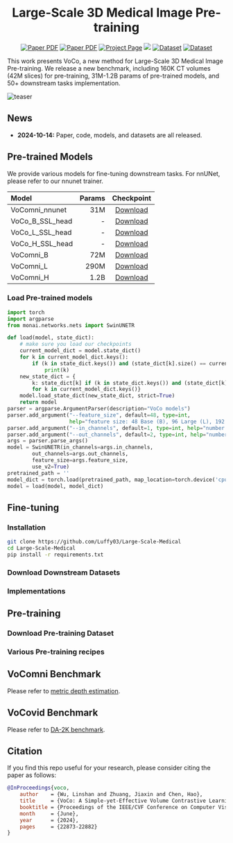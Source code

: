 <div align="center">
<h1>Large-Scale 3D Medical Image Pre-training</h1>

<a href="https://arxiv.org/abs/2402.17300"><img src='https://img.shields.io/badge/arXiv-Preprint-red' alt='Paper PDF'></a>
<a href="https://openaccess.thecvf.com/content/CVPR2024/html/Wu_VoCo_A_Simple-yet-Effective_Volume_Contrastive_Learning_Framework_for_3D_Medical_CVPR_2024_paper.html"><img src='https://img.shields.io/badge/CVPR-Conference-red' alt='Paper PDF'></a>
<a href='https://github.com/Luffy03/VoCo'><img src='https://img.shields.io/badge/Project_Page-VoCo-green' alt='Project Page'></a>
<a href='https://huggingface.co/Luffy503/VoCo/tree/main'><img src='https://img.shields.io/badge/%F0%9F%A4%97%20Hugging%20Face-Models-blue'></a>
<a href='https://huggingface.co/datasets/Luffy503/PreCT-160K'><img src='https://img.shields.io/badge/Dataset-PreCT--160K-pink' alt='Dataset'></a>
<a href='https://huggingface.co/datasets/Luffy503/VoComni'><img src='https://img.shields.io/badge/Dataset-VoComni-pink' alt='Dataset'></a>
</div>

This work presents VoCo, a new method for Large-Scale 3D Medical Image Pre-training. We release a new benchmark, including 160K CT volumes (42M slices) for pre-training, 31M-1.2B params of pre-trained models, and 50+ downstream tasks implementation.

![teaser](assets/data.png)

## News

- **2024-10-14:** Paper, code, models, and datasets are all released.

## Pre-trained Models

We provide various models for fine-tuning downstream tasks. For nnUNet, please refer to our nnunet trainer.

| Model           | Params |                                           Checkpoint                                           |
|:----------------|-------:|:----------------------------------------------------------------------------------------------:|
| VoComni_nnunet  |    31M | [Download](https://huggingface.co/Luffy503/VoCo/resolve/main/VoComni_nnunet.pt?download=true)  |
| VoCo_B_SSL_head |      - | [Download](https://huggingface.co/Luffy503/VoCo/resolve/main/VoCo_B_SSL_head.pt?download=true) |
| VoCo_L_SSL_head |      - | [Download](https://huggingface.co/Luffy503/VoCo/resolve/main/VoCo_L_SSL_head.pt?download=true) |
| VoCo_H_SSL_head |      - | [Download](https://huggingface.co/Luffy503/VoCo/resolve/main/VoCo_H_SSL_head.pt?download=true) |
| VoComni_B       |    72M |    [Download](https://huggingface.co/Luffy503/VoCo/resolve/main/VoComni_B.pt?download=true)    |
| VoComni_L       |   290M |    [Download](https://huggingface.co/Luffy503/VoCo/resolve/main/VoComni_L.pt?download=true)    |
| VoComni_H       |   1.2B |    [Download](https://huggingface.co/Luffy503/VoCo/resolve/main/VoComni_H.pt?download=true)    |


### Load Pre-trained models
```python
import torch
import argparse
from monai.networks.nets import SwinUNETR

def load(model, state_dict):
    # make sure you load our checkpoints
    current_model_dict = model.state_dict()
    for k in current_model_dict.keys():
        if (k in state_dict.keys()) and (state_dict[k].size() == current_model_dict[k].size()):
            print(k)
    new_state_dict = {
        k: state_dict[k] if (k in state_dict.keys()) and (state_dict[k].size() == current_model_dict[k].size()) else current_model_dict[k]
        for k in current_model_dict.keys()}
    model.load_state_dict(new_state_dict, strict=True)
    return model
parser = argparse.ArgumentParser(description="VoCo models")
parser.add_argument("--feature_size", default=48, type=int, 
                    help="feature size: 48 Base (B), 96 Large (L), 192 Huge (H)")
parser.add_argument("--in_channels", default=1, type=int, help="number of input channels")
parser.add_argument("--out_channels", default=2, type=int, help="number of output channels")
args = parser.parse_args()
model = SwinUNETR(in_channels=args.in_channels,
        out_channels=args.out_channels,
        feature_size=args.feature_size,
        use_v2=True)
pretrained_path = ''
model_dict = torch.load(pretrained_path, map_location=torch.device('cpu'))
model = load(model, model_dict)
```

## Fine-tuning

### Installation

```bash
git clone https://github.com/Luffy03/Large-Scale-Medical
cd Large-Scale-Medical
pip install -r requirements.txt
```

### Download Downstream Datasets

### Implementations

## Pre-training

### Download Pre-training Dataset

### Various Pre-training recipes



## VoComni Benchmark

Please refer to [metric depth estimation](./metric_depth).


## VoCovid Benchmark

Please refer to [DA-2K benchmark](./DA-2K.md).


## Citation

If you find this repo useful for your research, please consider citing the paper as follows:

```bibtex
@InProceedings{voco,
    author    = {Wu, Linshan and Zhuang, Jiaxin and Chen, Hao},
    title     = {VoCo: A Simple-yet-Effective Volume Contrastive Learning Framework for 3D Medical Image Analysis},
    booktitle = {Proceedings of the IEEE/CVF Conference on Computer Vision and Pattern Recognition (CVPR)},
    month     = {June},
    year      = {2024},
    pages     = {22873-22882}
}
```
